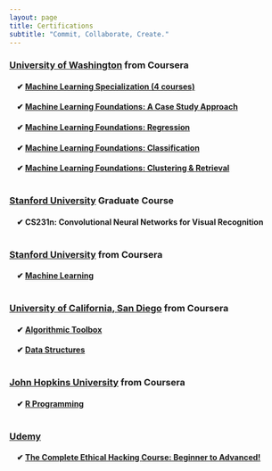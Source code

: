 ```yaml
---
layout: page
title: Certifications
subtitle: "Commit, Collaborate, Create."
---
```


### <u>University of Washington</u> from Coursera<br>
#### &nbsp;&nbsp;&nbsp;&nbsp;✔ [Machine Learning Specialization (4 courses)](https://www.coursera.org/account/accomplishments/specialization/certificate/DSAS23JZKGG6)
#### &nbsp;&nbsp;&nbsp;&nbsp;✔ [Machine Learning Foundations: A Case Study Approach](https://www.coursera.org/account/accomplishments/certificate/KBN26TGYRFS2)
#### &nbsp;&nbsp;&nbsp;&nbsp;✔ [Machine Learning Foundations: Regression](https://www.coursera.org/account/accomplishments/certificate/6MD63T837DRW)
#### &nbsp;&nbsp;&nbsp;&nbsp;✔ [Machine Learning Foundations: Classification](https://www.coursera.org/account/accomplishments/certificate/6WG9X8M3XDCD)
#### &nbsp;&nbsp;&nbsp;&nbsp;✔ [Machine Learning Foundations: Clustering & Retrieval](https://www.coursera.org/account/accomplishments/certificate/MM93FX3USFY3)<br><br>


### <u>Stanford University</u> Graduate Course
#### &nbsp;&nbsp;&nbsp;&nbsp;✔ CS231n: Convolutional Neural Networks for Visual Recognition<br><br>

### <u>Stanford University</u> from Coursera
#### &nbsp;&nbsp;&nbsp;&nbsp;✔ [Machine Learning](https://www.coursera.org/account/accomplishments/certificate/JCU22MWZSVHS)<br><br>

### <u>University of California, San Diego</u> from Coursera
#### &nbsp;&nbsp;&nbsp;&nbsp;✔ [Algorithmic Toolbox](https://www.coursera.org/account/accomplishments/certificate/DEUBHDVKGD3A)
#### &nbsp;&nbsp;&nbsp;&nbsp;✔ [Data Structures](https://www.coursera.org/account/accomplishments/certificate/NULMGEKZ5CSY)<br><br>

### <u>John Hopkins University</u> from Coursera
#### &nbsp;&nbsp;&nbsp;&nbsp;✔ [R Programming](https://www.coursera.org/account/accomplishments/certificate/Y69XRGC2M35V)<br><br>

### <u>Udemy</u>
#### &nbsp;&nbsp;&nbsp;&nbsp;✔ [The Complete Ethical Hacking Course: Beginner to Advanced!](https://www.udemy.com/certificate/UC-ZJTYGNIY/)
